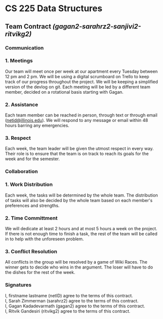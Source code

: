 # CS 225 Data Structures

## Team Contract *(gagan2-sarahrz2-sanjivi2-ritvikg2)*

### Communication

### 1. **Meetings** 

Our team will meet once per week at our apartment every Tuesday between 12 pm and 2 pm. We will be using a digital scrumboard on Trello to keep track of our progress throughout the project. We will be keeping a simplified version of the devlog on git. Each meeting will be led by a different team member, decided on a rotational basis starting with Gagan.

### 2. **Assistance**

Each team member can be reached in person, through text  or through email (netid@illinois.edu). We will respond to any message or email within 48 hours barring any emergencies.

### 3. **Respect**

Each week, the team leader will be given the utmost respect in every way. Their role is to ensure that the team is on track to reach its goals for the week and for the semester.


### Collaboration

### 1.  **Work Distribution**

Each week, the tasks will be determined by the whole team. The distribution of tasks will also be decided by the whole team based on each member's preferences and strengths. 

### 2. **Time Committment**

We will dedicate at least 2 hours and at most 5 hours a week on the project. If there is not enough time to finish a task, the rest of the team will be called in to help with the unforeseen problem.

### 3. **Conflict Resolution**

All conflicts in the group will be resolved by a game of Wiki Races. The winner gets to decide who wins in the argument. The loser will have to do the dishes for the rest of the week.

### Signatures

I, firstname lastname (netID) agree to the terms of this contract. <br>
I, Sarah Zimmerman (sarahrz2) agree to the terms of this contract. <br>
I, Gagan Kadadevarmath (gagan2) agree to the terms of this contract. <br>
I, Ritvik Gandesiri (ritvikg2) agree to the terms of this contract. <br>
